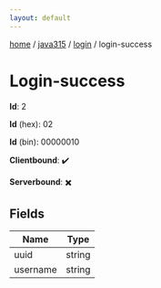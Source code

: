```yaml
---
layout: default
---
```


[home](/)  /  [java315](/protocol/java315)  /  [login](/protocol/java315/login)  /  login-success

# Login-success

**Id**: 2

**Id** (hex): 02

**Id** (bin): 00000010

**Clientbound**: ✔️

**Serverbound**: ✖️

## Fields

Name | Type
---|---
uuid | string
username | string

